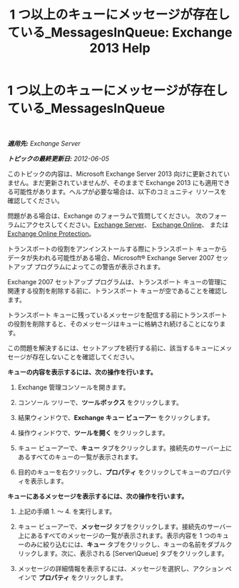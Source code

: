 ﻿---
title: '1 つ以上のキューにメッセージが存在している_MessagesInQueue: Exchange 2013 Help'
TOCTitle: 1 つ以上のキューにメッセージが存在している_MessagesInQueue
ms:assetid: 3ffcdc7e-c1b7-49a7-8e5f-b30c0397908d
ms:mtpsurl: https://technet.microsoft.com/ja-jp/library/ms.exch.setupreadiness.messagesinqueue(v=EXCHG.150)
ms:contentKeyID: 48269403
ms.date: 04/24/2018
mtps_version: v=EXCHG.150
ms.translationtype: HT
---

# 1 つ以上のキューにメッセージが存在している\_MessagesInQueue

 

_**適用先:** Exchange Server_

_**トピックの最終更新日:** 2012-06-05_

このトピックの内容は、Microsoft Exchange Server 2013 向けに更新されていません。まだ更新されていませんが、そのままで Exchange 2013 にも適用できる可能性があります。ヘルプが必要な場合は、以下のコミュニティ リソースを確認してください。

問題がある場合は、Exchange のフォーラムで質問してください。 次のフォーラムにアクセスしてください。[Exchange Server](https://go.microsoft.com/fwlink/p/?linkid=60612)、 [Exchange Online](https://go.microsoft.com/fwlink/p/?linkid=267542)、 または [Exchange Online Protection](https://go.microsoft.com/fwlink/p/?linkid=285351)。

トランスポートの役割をアンインストールする際にトランスポート キューからデータが失われる可能性がある場合、Microsoft® Exchange Server 2007 セットアップ プログラムによってこの警告が表示されます。

Exchange 2007 セットアップ プログラムは、トランスポート キューの管理に関連する役割を削除する前に、トランスポート キューが空であることを確認します。

トランスポート キューに残っているメッセージを配信する前にトランスポートの役割を削除すると、そのメッセージはキューに格納され続けることになります。

この問題を解決するには、セットアップを続行する前に、該当するキューにメッセージが存在しないことを確認してください。

**キューの内容を表示するには、次の操作を行います。**

1.  Exchange 管理コンソールを開きます。

2.  コンソール ツリーで、<strong>ツールボックス</strong> をクリックします。

3.  結果ウィンドウで、<strong>Exchange キュー ビューアー</strong> をクリックします。

4.  操作ウィンドウで、<strong>ツールを開く</strong> をクリックします。

5.  キュー ビューアーで、<strong>キュー</strong> タブをクリックします。接続先のサーバー上にあるすべてのキューの一覧が表示されます。

6.  目的のキューを右クリックし、<strong>プロパティ</strong> をクリックしてキューのプロパティを表示します。

**キューにあるメッセージを表示するには、次の操作を行います。**

1.  上記の手順 1. ～ 4. を実行します。

2.  キュー ビューアーで、<strong>メッセージ</strong> タブをクリックします。接続先のサーバー上にあるすべてのメッセージの一覧が表示されます。表示内容を 1 つのキューのみに絞り込むには、<strong>キュー</strong> タブをクリックし、キューの名前をダブルクリックします。次に、表示される \[Server\\Queue\] タブをクリックします。

3.  メッセージの詳細情報を表示するには、メッセージを選択し、アクション ペインで <strong>プロパティ</strong> をクリックします。

